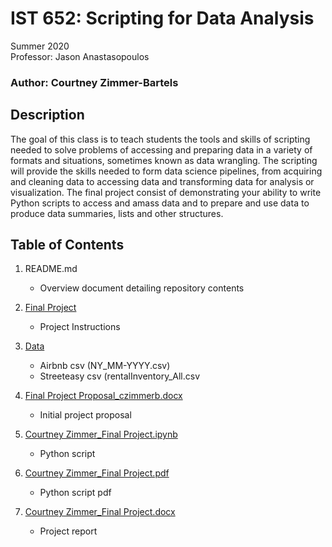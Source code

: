 # IST 652: Scripting for Data Analysis

Summer 2020 <br>
Professor: Jason Anastasopoulos

### Author: Courtney Zimmer-Bartels

## Description
The goal of this class is to teach students the tools and skills of scripting needed to solve
problems of accessing and preparing data in a variety of formats and situations, sometimes
known as data wrangling. The scripting will provide the skills needed to form data science
pipelines, from acquiring and cleaning data to accessing data and transforming data for analysis
or visualization. The final project consist of demonstrating your ability to write Python scripts to access and amass data and to prepare and use data to produce data summaries, lists and other structures. 

## Table of Contents
1. README.md
    - Overview document detailing repository contents
    
2. [Final Project](https://github.com/czimmerb/Masters_Portfolio/blob/main/IST652_ScriptingDataAnalysis/Final%20Project.pdf)
    - Project Instructions
    
3. [Data](https://github.com/czimmerb/Masters_Portfolio/tree/main/IST652_ScriptingDataAnalysis/Data)
    - Airbnb csv (NY_MM-YYYY.csv)
    - Streeteasy csv (rentalInventory_All.csv
    
4. [Final Project Proposal_czimmerb.docx](https://github.com/czimmerb/Masters_Portfolio/blob/main/IST652_ScriptingDataAnalysis/Final%20Project%20Proposal_czimmerb.docx)
    - Initial project proposal
    
5. [Courtney Zimmer_Final Project.ipynb](https://github.com/czimmerb/Masters_Portfolio/blob/main/IST652_ScriptingDataAnalysis/Courtney%20Zimmer_Final%20Project.ipynb)
    - Python script
    
6. [Courtney Zimmer_Final Project.pdf](https://github.com/czimmerb/Masters_Portfolio/blob/main/IST652_ScriptingDataAnalysis/Courtney%20Zimmer_Final%20Project.pdf)
    - Python script pdf
    
7. [Courtney Zimmer_Final Project.docx](https://github.com/czimmerb/Masters_Portfolio/blob/main/IST652_ScriptingDataAnalysis/Courtney%20Zimmer_Final%20Project.docx)
    - Project report
